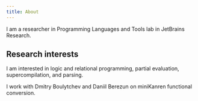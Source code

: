 ```yaml
---
title: About
---
```


I am a researcher in Programming Languages and Tools lab in JetBrains Research.

## Research interests

I am interested in logic and relational programming, partial evaluation, supercompilation, and parsing.

I work with Dmitry Boulytchev and Daniil Berezun on miniKanren functional conversion.

